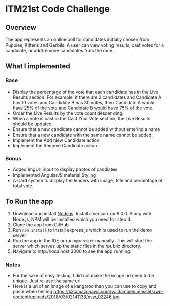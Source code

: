# ITM21st Code Challenge

## Overview

The app represents an online poll for candidates initially chosen from Puppies, Kittens and Gerbils. A user can view voting results, cast votes for a candidate, or add/remove candidates from the race.

## What I implemented

### Base

*   Display the percentage of the vote that each candidate has in the Live Results section. For example, if there are 2 candidates and Candidate A has 10 votes and Candidate B has 30 votes, then Candidate A would have 25% of the vote and Candidate B would have 75% of the vote.
*   Order the Live Results by the vote count descending.
*   When a vote is cast in the Cast Your Vote section, the Live Results should be updated.
*   Ensure that a new candidate cannot be added without entering a name
*   Ensure that a new candidate with the same name cannot be added.
*   Implement the Add New Candidate action
*   Implement the Remove Candidate action

### Bonus

*   Added ImgUrl input to display photos of candiates
*   Implemented AngularJS material Styling
*   A Card system to display the leaders with image, title and percentage of total vote.

## To Run the app

1.  Download and install [Node.js](https://nodejs.org). Install a version >= 8.0.0. Along with Node.js, NPM will be installed which you need for step 4.
2.  Clone the app from GitHub
3.  Run `npm install` to install express.js which is used to run the demo server
4.  Run the app in the IDE or run `npm start` manually. This will start the server which serves up the static files in the /public directory.
5.  Navigate to http://localhost:3000 to see the app running.

### Notes

*   For the sake of easy testing, I did not make the image url need to be unique. Just re-use the same url
*   Here is a url of an image of a kangaroo than you can use to copy and paste when testing https://s3.amazonaws.com/wildambienceassets/wp-content/uploads/2018/03/02141133/nsw_02246.jpg